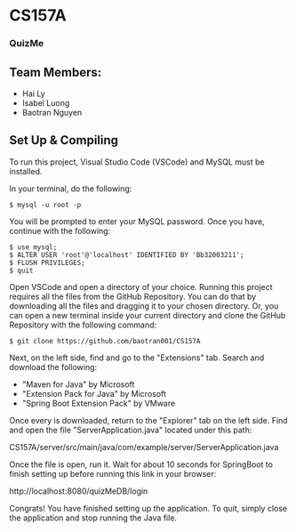# CS157A

### QuizMe

## Team Members:
* Hai Ly
* Isabel Luong
* Baotran Nguyen

## Set Up & Compiling
To run this project, Visual Studio Code (VSCode) and MySQL must be installed.

In your terminal, do the following:

```
$ mysql -u root -p
```

You will be prompted to enter your MySQL password. Once you have, continue with the following:

```
$ use mysql;
$ ALTER USER 'root'@'localhost' IDENTIFIED BY 'Bb32003211';
$ FLUSH PRIVILEGES;
$ quit
```

Open VSCode and open a directory of your choice. Running this project requires all the files from the GitHub Repository. You can do that by downloading all the files and dragging it to your chosen directory. Or, you can open a new terminal inside your current directory and clone the GitHub Repository with the following command:

```
$ git clone https://github.com/baotran001/CS157A
```

Next, on the left side, find and go to the "Extensions" tab. Search and download the following:
* "Maven for Java" by Microsoft
* "Extension Pack for Java" by Microsoft
* "Spring Boot Extension Pack" by VMware

Once every is downloaded, return to the "Explorer" tab on the left side. Find and open the file "ServerApplication.java" located under this path:

CS157A/server/src/main/java/com/example/server/ServerApplication.java

Once the file is open, run it. Wait for about 10 seconds for SpringBoot to finish setting up before running this link in your browser:

http://localhost:8080/quizMeDB/login

Congrats! You have finished setting up the application. To quit, simply close the application and stop running the Java file.